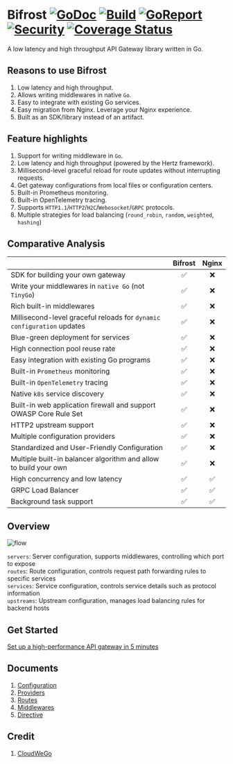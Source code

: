 # Bifrost [![GoDoc][doc-img]][doc] [![Build][ci-img]][ci] [![GoReport][report-img]][report] [![Security][security-img]][security] [![Coverage Status][cov-img]][cov]

A low latency and high throughput API Gateway library written in Go.

## Reasons to use Bifrost

1. Low latency and high throughput.
1. Allows writing middlewares in native `Go`.
1. Easy to integrate with existing Go services.
1. Easy migration from Nginx. Leverage your Nginx experience.
1. Built as an SDK/library instead of an artifact.

## Feature highlights

1. Support for writing middleware in `Go`.
1. Low latency and high throughput (powered by the Hertz framework).
1. Millisecond-level graceful reload for route updates without interrupting requests.
1. Get gateway configurations from local files or configuration centers.
1. Built-in Prometheus monitoring.
1. Built-in OpenTelemetry tracing.
1. Supports `HTTP1.1`/`HTTP2`/`H2C`/`Webosocket`/`GRPC` protocols.
1. Multiple strategies for load balancing (`round_robin`, `random`, `weighted`, `hashing`)

## Comparative Analysis

|                                                                        | Bifrost | Nginx |
| :--------------------------------------------------------------------- | :-----: | :---: |
| SDK for building your own gateway                                      |   ✅    |  ❌   |
| Write your middlewares in `native Go` (not `TinyGo`)                   |   ✅    |  ❌   |
| Rich built-in middlewares                                              |   ✅    |  ❌   |
| Millisecond-level graceful reloads for `dynamic configuration` updates |   ✅    |  ❌   |
| Blue-green deployment for services                                     |   ✅    |  ❌   |
| High connection pool reuse rate                                        |   ✅    |  ❌   |
| Easy integration with existing Go programs                             |   ✅    |  ❌   |
| Built-in `Prometheus` monitoring                                       |   ✅    |  ❌   |
| Built-in `OpenTelemetry` tracing                                       |   ✅    |  ❌   |
| Native `k8s` service discovery                                         |   ✅    |  ❌   |
| Built-in web application firewall and support OWASP Core Rule Set      |   ✅    |  ❌   |
| HTTP2 upstream support                                                 |   ✅    |  ❌   |
| Multiple configuration providers                                       |   ✅    |  ❌   |
| Standardized and User-Friendly Configuration                           |   ✅    |  ❌   |
| Multiple built-in balancer algorithm and allow to build your own       |   ✅    |  ❌   |
| High concurrency and low latency                                       |   ✅    |  ✅   |
| GRPC Load Balancer                                                     |   ✅    |  ✅   |
| Background task support                                                |   ✅    |  ✅   |

## Overview

![flow](/docs/images/bifrost_arch.png)

`servers`: Server configuration, supports middlewares, controlling which port to expose \
`routes`: Route configuration, controls request path forwarding rules to specific services \
`services`: Service configuration, controls service details such as protocol information \
`upstreams`: Upstream configuration, manages load balancing rules for backend hosts

## Get Started

[Set up a high-performance API gateway in 5 minutes](/docs/get_started.md)

## Documents

1. [Configuration](./docs/configuration.md)
1. [Providers](./docs/providers.md)
1. [Routes](./docs/routes.md)
1. [Middlewares](./docs/middlewares.md)
1. [Directive](./docs/directive.md)

## Credit

1. [CloudWeGo](https://www.cloudwego.io/)

[doc-img]: https://godoc.org/github.com/nite-coder/bifrost?status.svg
[doc]: https://pkg.go.dev/github.com/nite-coder/bifrost?tab=doc
[ci-img]: https://github.com/nite-coder/bifrost/actions/workflows/build.yml/badge.svg
[ci]: https://github.com/nite-coder/bifrost/actions
[report-img]: https://goreportcard.com/badge/github.com/nite-coder/bifrost
[report]: https://goreportcard.com/report/github.com/nite-coder/bifrost
[security-img]: https://github.com/nite-coder/bifrost/actions/workflows/codeql-analysis.yml/badge.svg
[security]: https://github.com/nite-coder/bifrost/security
[cov-img]: https://codecov.io/github/nite-coder/bifrost/graph/badge.svg
[cov]: https://codecov.io/github/nite-coder/bifrost

